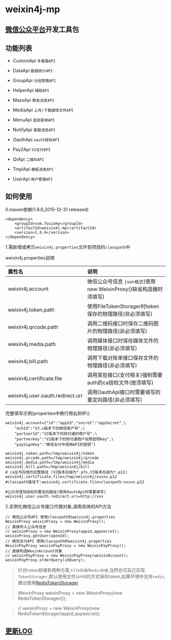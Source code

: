 weixin4j-mp
===========

[微信公众平台](http://mp.weixin.qq.com/wiki)开发工具包
----------------------------------------------------

功能列表
-------

  * CustomApi `多客服API`

  * DataApi `数据统计API`

  * GroupApi `分组管理API`

  * HelperApi `辅助API`

  * MassApi `群发消息API`

  * MediaApi `上传/下载媒体文件API`

  * MenuApi `底部菜单API`

  * NotifyApi `客服消息API`

  * OauthApi `oauth授权API`

  * Pay2Api `V2支付API`

  * QrApi `二维码API`

  * TmplApi `模板消息API`

  * UserApi `用户管理API`

如何使用
--------
0.maven依赖(1.6.6,2015-12-31 released)

	<dependency>
	    <groupId>com.foxinmy</groupId>
	    <artifactId>weixin4j-mp</artifactId>
	    <version>1.6.6</version>
	</dependency>
1.需新增或拷贝`weixin4j.properties`文件到项目的`classpath`中

weixin4j.properties说明

| 属性名         |       说明      |
| :----------	| :-------------- |
| weixin4j.account     	| 微信公众号信息 `json格式`(使用new WeixinProxy()缺省构造器时须填写)  |
| weixin4j.token.path  	| 使用FileTokenStorager时token保存的物理路径(非必须填写) |
| weixin4j.qrcode.path     	| 调用二维码接口时保存二维码图片的物理路径(非必须填写) |
| weixin4j.media.path  	| 调用媒体接口时保存媒体文件的物理路径(非必须填写) |
| weixin4j.bill.path   	| 调用下载对账单接口保存文件的物理路径(非必须填写) |
| weixin4j.certificate.file     	| 调用某些接口(支付相关)强制需要auth的ca授权文件(按须填写) |
| weixin4j.user.oauth.redirect.uri     | 调用OauthApi接口时需要填写的重定向路径(非必须填写) |

完整填写示例(properties中换行用右斜杆\\)

	weixin4j.account={"id":"appId","secret":"appSecret",\
		"mchId":"V3.x版本下的微信商户号",\
		"partnerId":"V2版本下的财付通的商户号",\
		"partnerKey":"V2版本下的财付通商户权限密钥Key",\
		"paySignKey":"微信支付中调用API的密钥"}
	
	weixin4j.token.path=/tmp/weixin4j/token
	weixin4j.qrcode.path=/tmp/weixin4j/qrcode
	weixin4j.media.path=/tmp/weixin4j/media
	weixin4j.bill.path=/tmp/weixin4j/bill
	# ca证书存放的完整路径 (V2版本后缀为*.pfx,V3版本后缀为*.p12)
	weixin4j.certificate.file=/tmp/weixin4j/xxxxx.p12
	#classpath路径下:weixin4j.certificate.file=classpath:xxxxx.p12
	
	#公众号登陆授权的重定向路径(使用OauthApi时需要填写)
	weixin4j.user.oauth.redirect.uri=http://xxx

2.实例化微信公众号接口代理对象,调用具体的API方法

	// 微信公众号API 使用classpath的weixin4j.properties
    WeixinProxy weixinProxy = new WeixinProxy();
    // 直接传入公众号信息
    // weixinProxy = new WeixinProxy(appid,appsecret);
    weixinProxy.getUser(openId);
    // 微信支付API 使用classpath的weixin4j.properties
    WeixinPayProxy weixinPayProxy = new WeixinPayProxy();
    // 直接构造WexinAccount对象
    // weixinPayProxy = new WeixinPayProxy(weixinAccount);
    weixinPayProxy.orderQuery(idQuery);

> 针对`token`存储有两种方案,`File存储`/`Redis存储`,当然也可自己实现`TokenStorager`,默认使用文件(xml)的方式保存token,如果环境中支持`redis`,建议使用[RedisTokenStorager](../weixin4j-base/src/main/java/com/foxinmy/weixin4j/token/RedisTokenStorager.java).
>
>   WeixinProxy weixinProxy = new WeixinProxy(new RedisTokenStorager());

>   // weixinProxy = new WeixinProxy(new RedisTokenStorager(appid,appsecret));

[更新LOG](./CHANGE.md)
----------------------